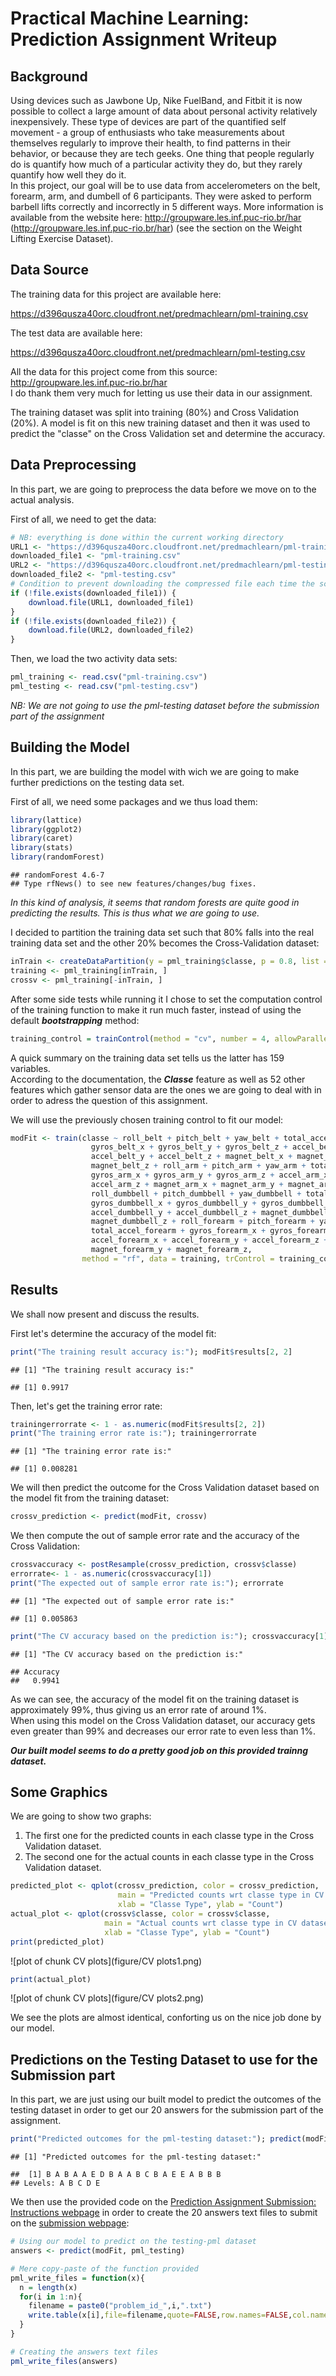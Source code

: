 # Practical Machine Learning: Prediction Assignment Writeup



## Background

Using devices such as Jawbone Up, Nike FuelBand, and Fitbit it is now possible to collect a large amount of data about personal activity relatively inexpensively. These type of devices are part of the quantified self movement - a group of enthusiasts who take measurements about themselves regularly to improve their health, to find patterns in their behavior, or because they are tech geeks. One thing that people regularly do is quantify how much of a particular activity they do, but they rarely quantify how well they do it.  
In this project, our goal will be to use data from accelerometers on the belt, forearm, arm, and dumbell of 6 participants. They were asked to perform barbell lifts correctly and incorrectly in 5 different ways. More information is available from the website here:
http://groupware.les.inf.puc-rio.br/har (http://groupware.les.inf.puc-rio.br/har) (see the section on the Weight Lifting Exercise Dataset).


## Data Source

The training data for this project are available here: 

https://d396qusza40orc.cloudfront.net/predmachlearn/pml-training.csv

The test data are available here: 

https://d396qusza40orc.cloudfront.net/predmachlearn/pml-testing.csv

All the data for this project come from this source: http://groupware.les.inf.puc-rio.br/har  
I do thank them very much for letting us use their data in our assignment.

The training dataset was split into training (80%) and Cross Validation (20%).  A model is fit on this new training dataset and then it was used to predict the "classe" on the Cross Validation set and determine the accuracy.


## Data Preprocessing

In this part, we are going to preprocess the data before we move on to the actual analysis.

First of all, we need to get the data:

```r
# NB: everything is done within the current working directory
URL1 <- "https://d396qusza40orc.cloudfront.net/predmachlearn/pml-training.csv"
downloaded_file1 <- "pml-training.csv"
URL2 <- "https://d396qusza40orc.cloudfront.net/predmachlearn/pml-testing.csv"
downloaded_file2 <- "pml-testing.csv"
# Condition to prevent downloading the compressed file each time the script is run
if (!file.exists(downloaded_file1)) {
    download.file(URL1, downloaded_file1)
}
if (!file.exists(downloaded_file2)) {
    download.file(URL2, downloaded_file2)
}
```

Then, we load the two activity data sets:

```r
pml_training <- read.csv("pml-training.csv")
pml_testing <- read.csv("pml-testing.csv")
```

*NB: We are not going to use the pml-testing dataset before the submission part of the assignment*


## Building the Model

In this part, we are building the model with wich we are going to make further predictions on the testing data set.

First of all, we need some packages and we thus load them:

```r
library(lattice)
library(ggplot2)
library(caret)
library(stats)
library(randomForest)
```

```
## randomForest 4.6-7
## Type rfNews() to see new features/changes/bug fixes.
```

*In this kind of analysis, it seems that random forests are quite good in predicting the results. This is thus what we are going to use.*

I decided to partition the training data set such that 80% falls into the real training data set and the other 20% becomes the Cross-Validation dataset:

```r
inTrain <- createDataPartition(y = pml_training$classe, p = 0.8, list = FALSE)
training <- pml_training[inTrain, ]
crossv <- pml_training[-inTrain, ]
```

After some side tests while running it I chose to set the computation control of the training function to make it run much faster, instead of using the default ***bootstrapping*** method:

```r
training_control = trainControl(method = "cv", number = 4, allowParallel = TRUE)
```

A quick summary on the training data set tells us the latter has 159 variables.  
According to the documentation, the ***Classe*** feature as well as 52 other features which gather sensor data are the ones we are going to deal with in order to adress the question of this assignment.  

We will use the previously chosen training control to fit our model:

```r
modFit <- train(classe ~ roll_belt + pitch_belt + yaw_belt + total_accel_belt +
                  gyros_belt_x + gyros_belt_y + gyros_belt_z + accel_belt_x + 
                  accel_belt_y + accel_belt_z + magnet_belt_x + magnet_belt_y + 
                  magnet_belt_z + roll_arm + pitch_arm + yaw_arm + total_accel_arm + 
                  gyros_arm_x + gyros_arm_y + gyros_arm_z + accel_arm_x + accel_arm_y + 
                  accel_arm_z + magnet_arm_x + magnet_arm_y + magnet_arm_z + 
                  roll_dumbbell + pitch_dumbbell + yaw_dumbbell + total_accel_dumbbell + 
                  gyros_dumbbell_x + gyros_dumbbell_y + gyros_dumbbell_z + accel_dumbbell_x + 
                  accel_dumbbell_y + accel_dumbbell_z + magnet_dumbbell_x + magnet_dumbbell_y + 
                  magnet_dumbbell_z + roll_forearm + pitch_forearm + yaw_forearm + 
                  total_accel_forearm + gyros_forearm_x + gyros_forearm_y + gyros_forearm_z + 
                  accel_forearm_x + accel_forearm_y + accel_forearm_z + magnet_forearm_x + 
                  magnet_forearm_y + magnet_forearm_z, 
                method = "rf", data = training, trControl = training_control)
```


## Results

We shall now present and discuss the results.  

First let's determine the accuracy of the model fit:

```r
print("The training result accuracy is:"); modFit$results[2, 2]
```

```
## [1] "The training result accuracy is:"
```

```
## [1] 0.9917
```

Then, let's get the training error rate:

```r
trainingerrorrate <- 1 - as.numeric(modFit$results[2, 2])
print("The training error rate is:"); trainingerrorrate
```

```
## [1] "The training error rate is:"
```

```
## [1] 0.008281
```

We will then predict the outcome for the Cross Validation dataset based on the model fit from the training dataset:

```r
crossv_prediction <- predict(modFit, crossv)
```

We then compute the out of sample error rate and the accuracy of the Cross Validation:

```r
crossvaccuracy <- postResample(crossv_prediction, crossv$classe)
errorrate<- 1 - as.numeric(crossvaccuracy[1])
print("The expected out of sample error rate is:"); errorrate
```

```
## [1] "The expected out of sample error rate is:"
```

```
## [1] 0.005863
```

```r
print("The CV accuracy based on the prediction is:"); crossvaccuracy[1]
```

```
## [1] "The CV accuracy based on the prediction is:"
```

```
## Accuracy 
##   0.9941
```

As we can see, the accuracy of the model fit on the training dataset is approximately 99%, thus giving us an error rate of around 1%.  
When using this model on the Cross Validation dataset, our accuracy gets even greater than 99% and decreases our error rate to even less than 1%.

***Our built model seems to do a pretty good job on this provided trainng dataset.***


## Some Graphics

We are going to show two graphs:

1. The first one for the predicted counts in each classe type in the Cross Validation dataset.
2. The second one for the actual counts in each classe type in the Cross Validation dataset.


```r
predicted_plot <- qplot(crossv_prediction, color = crossv_prediction, 
                        main = "Predicted counts wrt classe type in CV dataset", 
                        xlab = "Classe Type", ylab = "Count")
actual_plot <- qplot(crossv$classe, color = crossv$classe, 
                     main = "Actual counts wrt classe type in CV dataset",
                     xlab = "Classe Type", ylab = "Count")
print(predicted_plot)
```

![plot of chunk CV plots](figure/CV plots1.png) 

```r
print(actual_plot)
```

![plot of chunk CV plots](figure/CV plots2.png) 

We see the plots are almost identical, conforting us on the nice job done by our model.


## Predictions on the Testing Dataset to use for the Submission part

In this part, we are just using our built model to predict the outcomes of the testing dataset in order to get our 20 answers for the submission part of the assignment.


```r
print("Predicted outcomes for the pml-testing dataset:"); predict(modFit, pml_testing)
```

```
## [1] "Predicted outcomes for the pml-testing dataset:"
```

```
##  [1] B A B A A E D B A A B C B A E E A B B B
## Levels: A B C D E
```

We then use the provided code on the [Prediction Assignment Submission: Instructions webpage](https://class.coursera.org/predmachlearn-002/assignment/view?assignment_id=5) in order to create the 20 answers text files to submit on the [submission webpage](https://class.coursera.org/predmachlearn-002/assignment/):


```r
# Using our model to predict on the testing-pml dataset
answers <- predict(modFit, pml_testing)

# Mere copy-paste of the function provided
pml_write_files = function(x){
  n = length(x)
  for(i in 1:n){
    filename = paste0("problem_id_",i,".txt")
    write.table(x[i],file=filename,quote=FALSE,row.names=FALSE,col.names=FALSE)
  }
}

# Creating the answers text files
pml_write_files(answers)
```
